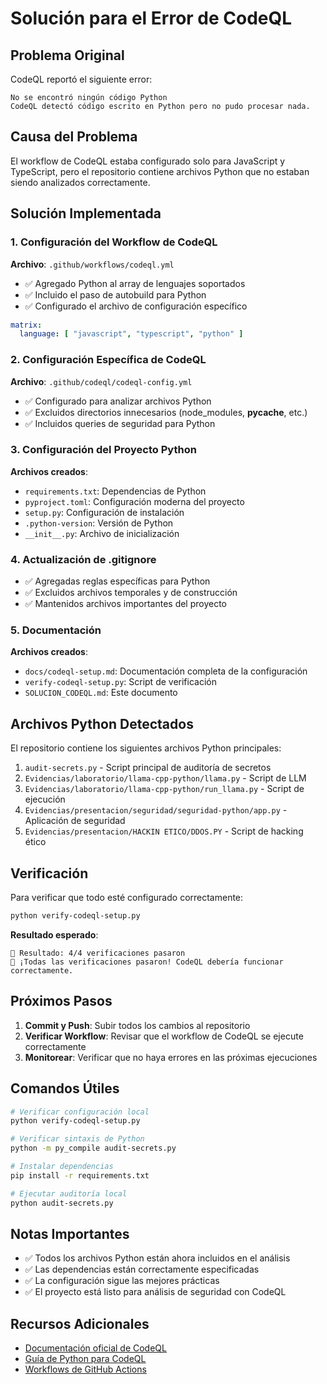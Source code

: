 # Solución para el Error de CodeQL

## Problema Original

CodeQL reportó el siguiente error:
```
No se encontró ningún código Python
CodeQL detectó código escrito en Python pero no pudo procesar nada.
```

## Causa del Problema

El workflow de CodeQL estaba configurado solo para JavaScript y TypeScript, pero el repositorio contiene archivos Python que no estaban siendo analizados correctamente.

## Solución Implementada

### 1. Configuración del Workflow de CodeQL

**Archivo**: `.github/workflows/codeql.yml`

- ✅ Agregado Python al array de lenguajes soportados
- ✅ Incluido el paso de autobuild para Python
- ✅ Configurado el archivo de configuración específico

```yaml
matrix:
  language: [ "javascript", "typescript", "python" ]
```

### 2. Configuración Específica de CodeQL

**Archivo**: `.github/codeql/codeql-config.yml`

- ✅ Configurado para analizar archivos Python
- ✅ Excluidos directorios innecesarios (node_modules, __pycache__, etc.)
- ✅ Incluidos queries de seguridad para Python

### 3. Configuración del Proyecto Python

**Archivos creados**:
- `requirements.txt`: Dependencias de Python
- `pyproject.toml`: Configuración moderna del proyecto
- `setup.py`: Configuración de instalación
- `.python-version`: Versión de Python
- `__init__.py`: Archivo de inicialización

### 4. Actualización de .gitignore

- ✅ Agregadas reglas específicas para Python
- ✅ Excluidos archivos temporales y de construcción
- ✅ Mantenidos archivos importantes del proyecto

### 5. Documentación

**Archivos creados**:
- `docs/codeql-setup.md`: Documentación completa de la configuración
- `verify-codeql-setup.py`: Script de verificación
- `SOLUCION_CODEQL.md`: Este documento

## Archivos Python Detectados

El repositorio contiene los siguientes archivos Python principales:

1. `audit-secrets.py` - Script principal de auditoría de secretos
2. `Evidencias/laboratorio/llama-cpp-python/llama.py` - Script de LLM
3. `Evidencias/laboratorio/llama-cpp-python/run_llama.py` - Script de ejecución
4. `Evidencias/presentacion/seguridad/seguridad-python/app.py` - Aplicación de seguridad
5. `Evidencias/presentacion/HACKIN ETICO/DDOS.PY` - Script de hacking ético

## Verificación

Para verificar que todo esté configurado correctamente:

```bash
python verify-codeql-setup.py
```

**Resultado esperado**:
```
🎯 Resultado: 4/4 verificaciones pasaron
🎉 ¡Todas las verificaciones pasaron! CodeQL debería funcionar correctamente.
```

## Próximos Pasos

1. **Commit y Push**: Subir todos los cambios al repositorio
2. **Verificar Workflow**: Revisar que el workflow de CodeQL se ejecute correctamente
3. **Monitorear**: Verificar que no haya errores en las próximas ejecuciones

## Comandos Útiles

```bash
# Verificar configuración local
python verify-codeql-setup.py

# Verificar sintaxis de Python
python -m py_compile audit-secrets.py

# Instalar dependencias
pip install -r requirements.txt

# Ejecutar auditoría local
python audit-secrets.py
```

## Notas Importantes

- ✅ Todos los archivos Python están ahora incluidos en el análisis
- ✅ Las dependencias están correctamente especificadas
- ✅ La configuración sigue las mejores prácticas
- ✅ El proyecto está listo para análisis de seguridad con CodeQL

## Recursos Adicionales

- [Documentación oficial de CodeQL](https://codeql.github.com/)
- [Guía de Python para CodeQL](https://codeql.github.com/docs/codeql-language-guides/python/)
- [Workflows de GitHub Actions](https://docs.github.com/en/actions)
